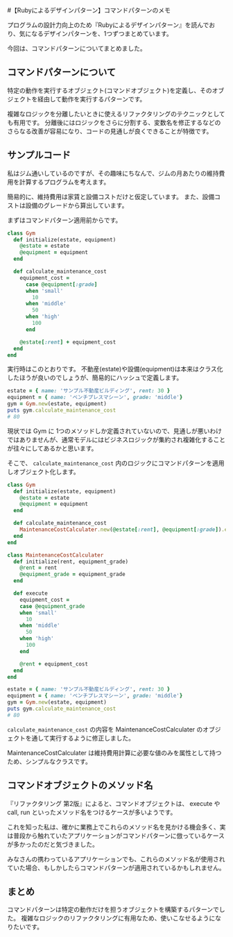 #【Rubyによるデザインパターン】コマンドパターンのメモ

プログラムの設計力向上のため『Rubyによるデザインパターン』を読んでおり、気になるデザインパターンを、1つずつまとめています。

今回は、コマンドパターンについてまとめました。

## コマンドパターンについて
特定の動作を実行するオブジェクト(コマンドオブジェクト)を定義し、そのオブジェクトを経由して動作を実行するパターンです。

複雑なロジックを分離したいときに使えるリファクタリングのテクニックとしても有用です。
分離後にはロジックをさらに分割する、変数名を修正するなどのさらなる改善が容易になり、コードの見通しが良くできることが特徴です。


## サンプルコード
私はジム通いしているのですが、その趣味にちなんで、ジムの月あたりの維持費用を計算するプログラムを考えます。

簡易的に、維持費用は家賃と設備コストだけと仮定しています。
また、設備コストは設備のグレードから算出しています。

まずはコマンドパターン適用前からです。

```rb
class Gym
  def initialize(estate, equipment)
    @estate = estate
    @equipment = equipment
  end

  def calculate_maintenance_cost
    equipment_cost =
      case @equipment[:grade]
      when 'small'
        10
      when 'middle'
        50
      when 'high'
        100
      end

    @estate[:rent] + equipment_cost
  end
end
```

実行時はこのとおりです。
不動産(estate)や設備(equipment)は本来はクラス化したほうが良いのでしょうが、簡易的にハッシュで定義します。

```rb
estate = { name: 'サンプル不動産ビルディング', rent: 30 }
equipment = { name: 'ベンチプレスマシーン', grade: 'middle'}
gym = Gym.new(estate, equipment)
puts gym.calculate_maintenance_cost
# 80
```

現状では Gym に 1つのメソッドしか定義されていないので、見通しが悪いわけではありませんが、通常モデルにはビジネスロジックが集約され複雑化することが往々にしてあるかと思います。

そこで、 `calculate_maintenance_cost` 内のロジックにコマンドパターンを適用しオブジェクト化します。

```rb
class Gym
  def initialize(estate, equipment)
    @estate = estate
    @equipment = equipment
  end

  def calculate_maintenance_cost
    MaintenanceCostCalculater.new(@estate[:rent], @equipment[:grade]).execute
  end
end

class MaintenanceCostCalculater
  def initialize(rent, equipment_grade)
    @rent = rent
    @equipment_grade = equipment_grade
  end

  def execute
    equipment_cost =
    case @equipment_grade
    when 'small'
      10
    when 'middle'
      50
    when 'high'
      100
    end

    @rent + equipment_cost
  end
end
```

```rb
estate = { name: 'サンプル不動産ビルディング', rent: 30 }
equipment = { name: 'ベンチプレスマシーン', grade: 'middle'}
gym = Gym.new(estate, equipment)
puts gym.calculate_maintenance_cost
# 80
```

`calculate_maintenance_cost` の内容を MaintenanceCostCalculater のオブジェクトを通して実行するように修正しました。

MaintenanceCostCalculater は維持費用計算に必要な値のみを属性として持つため、シンプルなクラスです。

## コマンドオブジェクトのメソッド名
『リファクタリング 第2版』によると、コマンドオブジェクトは、 execute や call, run といったメソッド名をつけるケースが多いようです。

これを知った私は、確かに業務上でこれらのメソッド名を見かける機会多く、実は普段から触れていたアプリケーションがコマンドパターンに倣っているケースが多かったのだと気づきました。

みなさんの携わっているアプリケーションでも、これらのメソッド名が使用されていた場合、もしかしたらコマンドパターンが適用されているかもしれません。

## まとめ
コマンドパターンは特定の動作だけを担うオブジェクトを構築するパターンでした。
複雑なロジックのリファクタリングに有用なため、使いこなせるようになりたいです。
